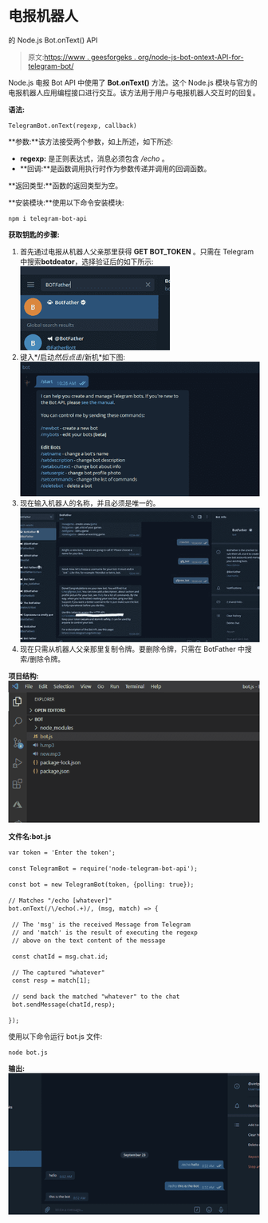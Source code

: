 # 电报机器人

的 Node.js Bot.onText() API

> 原文:[https://www . geesforgeks . org/node-js-bot-ontext-API-for-telegram-bot/](https://www.geeksforgeeks.org/node-js-bot-ontext-api-for-telegram-bot/)

Node.js 电报 Bot API 中使用了 **Bot.onText()** 方法。这个 Node.js 模块与官方的电报机器人应用编程接口进行交互。该方法用于用户与电报机器人交互时的回复。

**语法:**

```
TelegramBot.onText(regexp, callback)
```

**参数:**该方法接受两个参数，如上所述，如下所述:

*   **regexp:** 是正则表达式，消息必须包含 */echo* 。
*   **回调:**是函数调用执行时作为参数传递并调用的回调函数。

**返回类型:**函数的返回类型为空。

**安装模块:**使用以下命令安装模块:

```
npm i telegram-bot-api
```

**获取钥匙的步骤:**

1.  首先通过电报从机器人父亲那里获得 **GET BOT_TOKEN** 。只需在 Telegram 中搜索**botdeator**，选择验证后的如下所示:
    ![](img/ed770dbbdc9543bb763c19e559c80c5b.png)
2.  键入*/启动*然后点击*/新机*如下图:
    ![](img/7e1485bc848ccfa6b63f2d308c75e6b9.png)
3.  现在输入机器人的名称，并且必须是唯一的。
    ![](img/16c5043413f0b50f826f0fbba9ba6b8b.png)
4.  现在只需从机器人父亲那里复制令牌。要删除令牌，只需在 BotFather 中搜索/删除令牌。

**项目结构:** ![](img/9d1a813e837906195f7f6efcf4e415a5.png)

**文件名:bot.js**

```
var token = 'Enter the token';

const TelegramBot = require('node-telegram-bot-api');

const bot = new TelegramBot(token, {polling: true});

// Matches "/echo [whatever]"
bot.onText(/\/echo(.+)/, (msg, match) => {

 // The 'msg' is the received Message from Telegram
 // and 'match' is the result of executing the regexp 
 // above on the text content of the message

 const chatId = msg.chat.id;

 // The captured "whatever"
 const resp = match[1]; 

 // send back the matched "whatever" to the chat
 bot.sendMessage(chatId,resp);

});
```

使用以下命令运行 bot.js 文件:

```
node bot.js
```

**输出:**
![](img/a7c54ac805c076ea045e5675b439012f.png)
